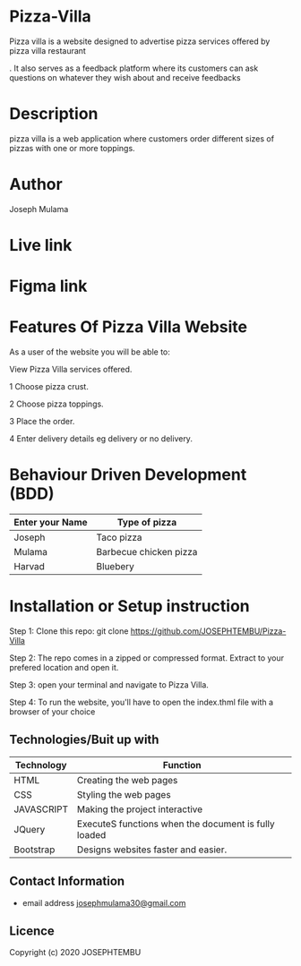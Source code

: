 # Pizza-Villa

 Pizza villa  is a website designed to advertise pizza services offered by pizza villa restaurant
 
  .                   It also serves as a feedback platform where its customers can ask questions on whatever they wish about  and receive feedbacks

  # Description

 pizza villa is  a web application where  customers order different sizes of pizzas with one or more toppings. 

 # Author

 Joseph Mulama

 # Live link

 # Figma link




 
 
 # Features Of Pizza Villa Website

 As a user of the website you will be able to:

View Pizza Villa services offered.

 1 Choose pizza crust.

2 Choose pizza toppings.

3 Place the order.

4 Enter delivery details eg delivery or no delivery.

# Behaviour Driven Development (BDD)

| Enter your Name |Type of pizza |
| ----------- | ----------- |
| Joseph | Taco pizza |
| Mulama |Barbecue chicken pizza 
| Harvad | Bluebery | |

# Installation or Setup instruction

Step 1: Clone this repo: git clone https://github.com/JOSEPHTEMBU/Pizza-Villa

Step 2: The repo comes in a zipped or compressed format. Extract to your prefered location and open it.

Step 3: open your terminal and navigate to Pizza Villa.

Step 4: To run the website, you'll have to open the index.thml file with a browser of your choice 

  ## Technologies/Buit up with

| Technology | Function|
| ----------- | ----------- |
| HTML | Creating the web pages| 
| CSS   | Styling the web pages     
| JAVASCRIPT   |Making the project interactive
| JQuery | ExecuteS  functions when the document is fully loaded | 
| Bootstrap   | Designs websites faster and easier.


## Contact Information

- email address
  josephmulama30@gmail.com

## Licence

Copyright (c) 2020 JOSEPHTEMBU

